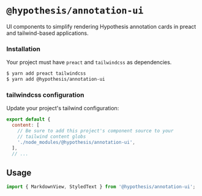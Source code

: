 # `@hypothesis/annotation-ui`

UI components to simplify rendering Hypothesis annotation cards in preact and tailwind-based applications.

### Installation

Your project must have `preact` and `tailwindcss` as dependencies.

```sh
$ yarn add preact tailwindcss
$ yarn add @hypothesis/annotation-ui
```

### tailwindcss configuration

Update your project's tailwind configuration:

```js
export default {
  content: [
    // Be sure to add this project's component source to your
    // tailwind content globs
    './node_modules/@hypothesis/annotation-ui',
  ],
  // ...
```

## Usage

```js
import { MarkdownView, StyledText } from '@hypothesis/annotation-ui';
```
